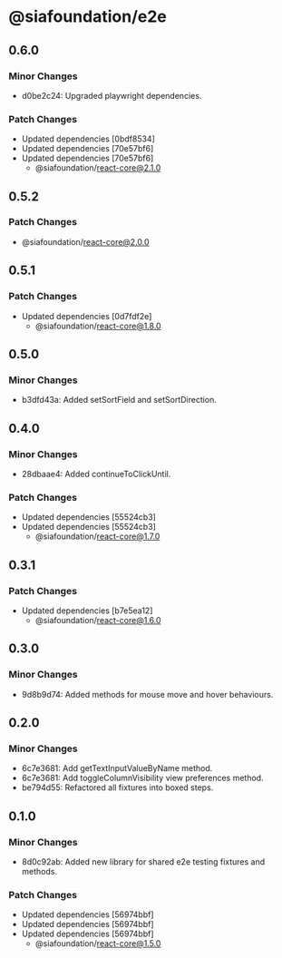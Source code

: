 # @siafoundation/e2e

## 0.6.0

### Minor Changes

- d0be2c24: Upgraded playwright dependencies.

### Patch Changes

- Updated dependencies [0bdf8534]
- Updated dependencies [70e57bf6]
- Updated dependencies [70e57bf6]
  - @siafoundation/react-core@2.1.0

## 0.5.2

### Patch Changes

- @siafoundation/react-core@2.0.0

## 0.5.1

### Patch Changes

- Updated dependencies [0d7fdf2e]
  - @siafoundation/react-core@1.8.0

## 0.5.0

### Minor Changes

- b3dfd43a: Added setSortField and setSortDirection.

## 0.4.0

### Minor Changes

- 28dbaae4: Added continueToClickUntil.

### Patch Changes

- Updated dependencies [55524cb3]
- Updated dependencies [55524cb3]
  - @siafoundation/react-core@1.7.0

## 0.3.1

### Patch Changes

- Updated dependencies [b7e5ea12]
  - @siafoundation/react-core@1.6.0

## 0.3.0

### Minor Changes

- 9d8b9d74: Added methods for mouse move and hover behaviours.

## 0.2.0

### Minor Changes

- 6c7e3681: Add getTextInputValueByName method.
- 6c7e3681: Add toggleColumnVisibility view preferences method.
- be794d55: Refactored all fixtures into boxed steps.

## 0.1.0

### Minor Changes

- 8d0c92ab: Added new library for shared e2e testing fixtures and methods.

### Patch Changes

- Updated dependencies [56974bbf]
- Updated dependencies [56974bbf]
- Updated dependencies [56974bbf]
  - @siafoundation/react-core@1.5.0

